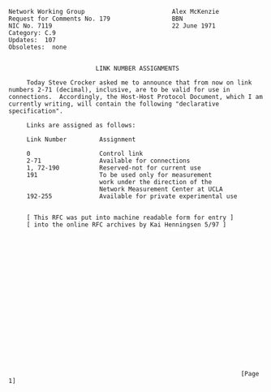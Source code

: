     Network Working Group                        Alex McKenzie
    Request for Comments No. 179                 BBN
    NIC No. 7119                                 22 June 1971
    Category: C.9
    Updates:  107
    Obsoletes:  none


                            LINK NUMBER ASSIGNMENTS

         Today Steve Crocker asked me to announce that from now on link
    numbers 2-71 (decimal), inclusive, are to be valid for use in
    connections.  Accordingly, the Host-Host Protocol Document, which I am
    currently writing, will contain the following "declarative
    specification".

         Links are assigned as follows:

         Link Number         Assignment

         0                   Control link
         2-71                Available for connections
         1, 72-190           Reserved-not for current use
         191                 To be used only for measurement
                             work under the direction of the
                             Network Measurement Center at UCLA
         192-255             Available for private experimental use


         [ This RFC was put into machine readable form for entry ]
         [ into the online RFC archives by Kai Henningsen 5/97 ]




















                                                                    [Page 1]
